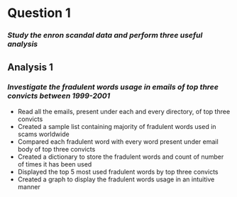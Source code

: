 # **Question 1**

### *Study the enron scandal data and perform three useful analysis*

   ## **Analysis 1**
    
   ### *Investigate the fradulent words usage in emails of top three convicts between 1999-2001*
    
   - Read all the emails, present under each and every directory, of top three convicts
   - Created a sample list containing majority of fradulent words used in scams worldwide
   - Compared each fradulent word with every word present under email body of top three convicts
   - Created a dictionary to store the fradulent words and count of number of times it has been used
   - Displayed the top 5 most used fradulent words by top three convicts
   - Created a graph to display the fradulent words usage in an intuitive manner
    
    

    